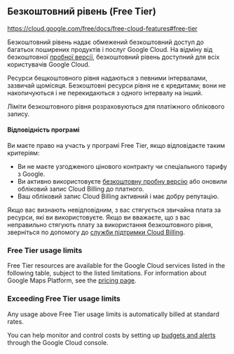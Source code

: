 ## Безкоштовний рівень (Free Tier)

https://cloud.google.com/free/docs/free-cloud-features#free-tier

Безкоштовний рівень надає обмежений безкоштовний доступ до багатьох поширених продуктів і послуг Google Cloud. На відміну від безкоштовної [пробної версії](https://cloud.google.com/free/docs/free-cloud-features#free-trial), безкоштовний рівень доступний для всіх користувачів Google Cloud.

Ресурси бещкоштовного рівня надаються з певними інтервалами, зазвичай щомісяця. Безкоштовні ресурси рівня не є кредитами; вони не накопичуються і не перекидаються з одного інтервалу на інший.

Ліміти безкоштовного рівня розраховуються для платіжного облікового запису.

#### Відповідність програмі

Ви маєте право на участь у програмі Free Tier, якщо відповідаєте таким критеріям:

- Ви не маєте узгодженого цінового контракту чи спеціального тарифу з Google.
- Ви активно використовуєте [безкоштовну пробну версію](https://cloud.google.com/free/docs/free-cloud-features#free-trial) або оновили обліковий запис Cloud Billing до платного.
- Ваш обліковий запис Cloud Billing активний і має добру репутацію.

Якщо вас визнають невідповідним, з вас стягується звичайна плата за ресурси, які ви використовуєте. Якщо ви вважаєте, що з вас неправильно стягують плату за використання безкоштовного рівня, зверніться по допомогу до [служби підтримки Cloud Billing](https://cloud.google.com/support/billing). 

### Free Tier usage limits

Free Tier resources are available for the Google Cloud services listed in the following table, subject to the listed limitations. For information about Google Maps Platform, see the [pricing page](https://cloud.google.com/maps-platform/pricing/sheet).

### Exceeding Free Tier usage limits

Any usage above Free Tier usage limits is automatically billed at standard rates.

You can help monitor and control costs by setting up [budgets and alerts](https://cloud.google.com/billing/docs/how-to/budgets)  through the Google Cloud console.